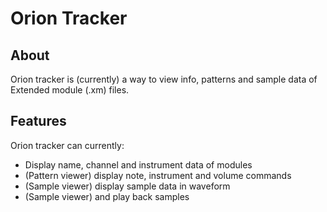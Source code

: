 # Orion Tracker
## About
Orion tracker is (currently) a way to view info, patterns and sample data of Extended module (.xm) files.
## Features
Orion tracker can currently:
- Display name, channel and instrument data of modules
- (Pattern viewer) display note, instrument and volume commands
- (Sample viewer) display sample data in waveform
- (Sample viewer) and play back samples
